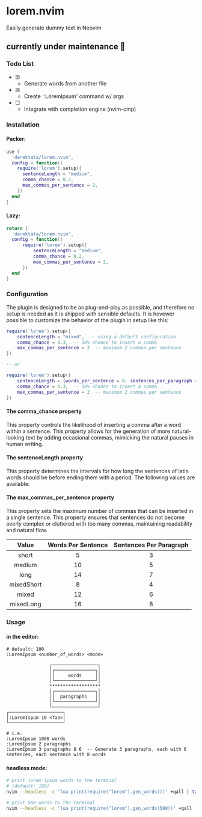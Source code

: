 # lorem.nvim

Easily generate dummy text in Neovim

## currently under maintenance 🧰

### Todo List

- [x] - Generate words from another file
- [x] - Create ':LoremIpsum' command w/ args
- [ ] - Integrate with completion engine (nvim-cmp)

### Installation

#### Packer:

```lua
use {
  'derektata/lorem.nvim',
  config = function()
    require('lorem').setup({
      sentenceLength = "medium",
      comma_chance = 0.2,
      max_commas_per_sentence = 2,
    })
  end
}
```

#### Lazy:

```lua
return {
  'derektata/lorem.nvim',
  config = function()
      require('lorem').setup({
          sentenceLength = "medium",
          comma_chance = 0.2,
          max_commas_per_sentence = 2,
      })
  end
}
```

### Configuration

The plugin is designed to be as plug-and-play as possible, and therefore no setup is needed as it is shipped with sensible defaults. It is hovewer possible to customize the behavior of the plugin in setup like this:

```lua
require('lorem').setup({
    sentenceLength = "mixed",  -- using a default configuration
    comma_chance = 0.3,  -- 30% chance to insert a comma
    max_commas_per_sentence = 2  -- maximum 2 commas per sentence
})

-- or

require('lorem').setup({
    sentenceLength = {words_per_sentence = 8, sentences_per_paragraph = 6},  -- custom configuration
    comma_chance = 0.3,  -- 30% chance to insert a comma
    max_commas_per_sentence = 2  -- maximum 2 commas per sentence
})
```

#### The comma_chance property

This property controls the likelihood of inserting a comma after a word within a sentence. This property allows for the generation of more natural-looking text by adding occasional commas, mimicking the natural pauses in human writing.

#### The sentenceLength property

This property determines the intervals for how long the sentences of latin words should be before ending them with a period. The following values are available:

#### The max_commas_per_sentence property

This property sets the maximum number of commas that can be inserted in a single sentence. This property ensures that sentences do not become overly complex or cluttered with too many commas, maintaining readability and natural flow.

| **Value**  | **Words Per Sentence** | **Sentences Per Paragraph** |
| :--------: | :--------------------: | :-------------------------: |
|   short    |           5            |              3              |
|   medium   |           10           |              5              |
|    long    |           14           |              7              |
| mixedShort |           8            |              4              |
|   mixed    |           12           |              6              |
| mixedLong  |           16           |              8              |

### Usage

#### in the editor:

```text
# default: 100
:LoremIpsum <number_of_words> <mode>

                ┌─────────────────┐
                │┌───────────────┐│
                ││     words     ││
                │└───────────────┘│
                *******************
                │┌───────────────┐│
                ││  paragraphs   ││
                │└───────────────┘│
                └─────────────────┘
┌────────────────────┐
│:LoremIspum 10 <Tab>│
└────────────────────┘

# i.e.
:LoremIpsum 1000 words
:LoremIpsum 2 paragraphs
:LoremIpsum 3 paragraphs 8 6  -- Generate 3 paragraphs, each with 6 sentences, each sentence with 8 words
```

#### headless mode:

```bash
# print lorem ipsum words to the terminal
# (default: 100)
nvim --headless -c 'lua print(require("lorem").gen_words())' +qall | tail -n +1

# print 500 words to the terminal
nvim --headless -c 'lua print(require("lorem").gen_words(500))' +qall | tail -n +1
```

